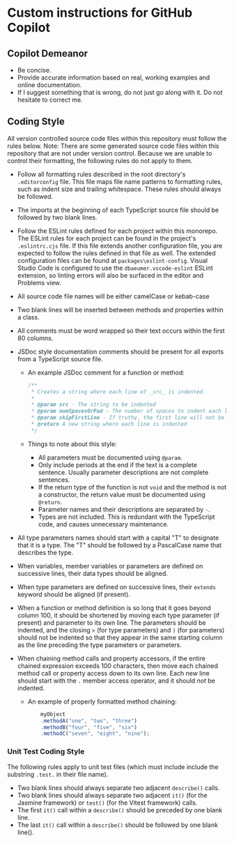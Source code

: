 # Custom instructions for GitHub Copilot

## Copilot Demeanor
- Be concise.
- Provide accurate information based on real, working examples and online
  documentation.
- If I suggest something that is wrong, do not just go along with it.  Do not
  hesitate to correct me.

## Coding Style

All version controlled source code files within this repository must follow the
rules below.  Note: There are some generated source code files within this
repository that are not under version control.  Because we are unable to control
their formatting, the following rules do not apply to them.

- Follow all formatting rules described in the root directory's `.editorconfig`
  file.  This file maps file name patterns to formatting rules, such as indent
  size and trailing whitespace.  These rules should always be followed.
- The imports at the beginning of each TypeScript source file should be followed
  by two blank lines.
- Follow the ESLint rules defined for each project within this monorepo.  The
  ESLint rules for each project can be found in the project's `.eslintrc.cjs`
  file.  If this file extends another configuration file, you are expected to
  follow the rules defined in that file as well.  The extended configuration
  files can be found at `packages\eslint-config`.  Visual Studio Code is
  configured to use the `dbaeumer.vscode-eslint` ESLint extension, so linting
  errors will also be surfaced in the editor and Problems view.
- All source code file names will be either camelCase or kebab-case
- Two blank lines will be inserted between methods and properties within a
  class.
- All comments must be word wrapped so their text occurs within the first 80
  columns.
- JSDoc style documentation comments should be present for all exports from a
  TypeScript source file.
  - An example JSDoc comment for a function or method:

    ```typescript
    /**
     * Creates a string where each line of _src_ is indented.
     *
     * @param src - The string to be indented
     * @param numSpacesOrPad - The number of spaces to indent each line
     * @param skipFirstLine - If truthy, the first line will not be indented
     * @return A new string where each line is indented
     */
    ```

  - Things to note about this style:

    - All parameters must be documented using `@param`.
    - Only include periods at the end if the text is a complete sentence.
      Usually parameter descriptions are not complete sentences.
    - If the return type of the function is not `void` and the method is not a
      constructor, the return value must be documented using `@return`.
    - Parameter names and their descriptions are separated by ` - `.
    - Types are not included.  This is redundant with the TypeScript code, and
      causes unnecessary maintenance.

- All type parameters names should start with a capital "T" to designate that it
  is a type.  The "T" should be followed by a PascalCase name that describes the
  type.
- When variables, member variables or parameters are defined on successive
  lines, their data types should be aligned.
- When type parameters are defined on successive lines, their `extends` keyword
  should be aligned (if present).
- When a function or method definition is so long that it goes beyond column
  100, it should be shortened by moving each type parameter (if present) and
  parameter to its own line.  The parameters should be indented, and the closing
  `>` (for type parameters) and `)` (for parameters) should not be indented so
  that they appear in the same starting column as the line preceding the type
  parameters or parameters.
- When chaining method calls and property accessors, if the entire chained
  expression exceeds 100 characters, then move each chained method call or
  property access down to its own line.  Each new line should start with the `.`
  member access operator, and it should *not* be indented.
  - An example of properly formatted method chaining:

      ```typescript
          myObject
          .methodA("one", "two", "three")
          .methodB("four", "five", "six")
          .methodC("seven", "eight", "nine");
      ```

### Unit Test Coding Style

The following rules apply to unit test files (which must include include the
substring `.test.` in their file name).

- Two blank lines should always separate two adjacent `describe()` calls.
- Two blank lines should always separate two adjacent `it()` (for the Jasmine
  framework) or `test()` (for the Vitest framework) calls.
- The first `it()` call within a `describe()` should be preceded by one blank
  line.
- The last `it()` call within a `describe()` should be followed by one blank
  line().
